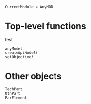 ```@meta
CurrentModule = AnyMOD
```

# Top-level functions
test
```@docs
anyModel
createOptModel!
setObjective!
```


# Other objects

```@docs
TechPart
OthPart
ParElement
```
